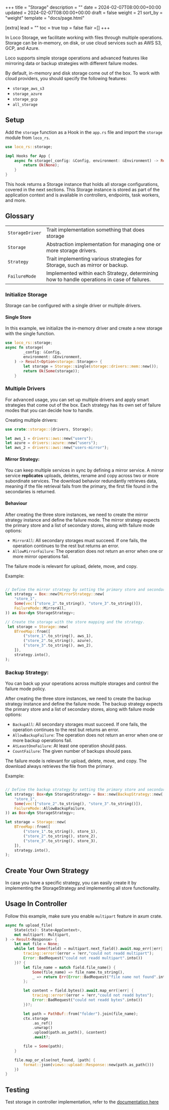 +++
title = "Storage"
description = ""
date = 2024-02-07T08:00:00+00:00
updated = 2024-02-07T08:00:00+00:00
draft = false
weight = 21
sort_by = "weight"
template = "docs/page.html"

[extra]
lead = ""
toc = true
top = false
flair =[]
+++

In Loco Storage, we facilitate working with files through multiple operations. Storage can be in-memory, on disk, or use cloud services such as AWS S3, GCP, and Azure.

Loco supports simple storage operations and advanced features like mirroring data or backup strategies with different failure modes.

By default, in-memory and disk storage come out of the box. To work with cloud providers, you should specify the following features:
- `storage_aws_s3`
- `storage_azure`
- `storage_gcp`
- `all_storage`

## Setup

Add the `storage` function as a Hook in the `app.rs` file and import the `storage` module from `loco_rs`.

```rust
use loco_rs::storage;

impl Hooks for App {
    async fn storage(_config: &Config, environment: &Environment) -> Result<Option<storage::Storage>> {
        return Ok(None);
    }
}
```

This hook returns a Storage instance that holds all storage configurations, covered in the next sections. This Storage instance is stored as part of the application context and is available in controllers, endpoints, task workers, and more.

## Glossary
|          |   |
| -        | - |
| `StorageDriver` | Trait implementation something that does storage  |
| `Storage`| Abstraction implementation for managing one or more storage drivers. |
| `Strategy`| Trait implementing various strategies for Storage, such as mirror or backup. |
| `FailureMode`| Implemented within each Strategy, determining how to handle operations in case of failures. |

### Initialize Storage

Storage can be configured with a single driver or multiple drivers.

#### Single Store

In this example, we initialize the in-memory driver and create a new storage with the single function.

```rust
use loco_rs::storage;
async fn storage(
        _config: &Config,
        environment: &Environment,
    ) -> Result<Option<storage::Storage>> {
        let storage = Storage::single(storage::drivers::mem::new());
        return Ok(Some(storage));
    }
```

### Multiple Drivers

For advanced usage, you can set up multiple drivers and apply smart strategies that come out of the box. Each strategy has its own set of failure modes that you can decide how to handle.

Creating multiple drivers:

```rust
use crate::storage::{drivers, Storage};

let aws_1 = drivers::aws::new("users");
let azure = drivers::azure::new("users");
let aws_2 = drivers::aws::new("users-mirror");
```

#### Mirror Strategy:
You can keep multiple services in sync by defining a mirror service. A mirror service **replicates** uploads, deletes, rename and copy across two or more subordinate services. The download behavior redundantly retrieves data, meaning if the file retrieval fails from the primary, the first file found in the secondaries is returned.

#### Behaviour

After creating the three store instances, we need to create the mirror strategy instance and define the failure mode. The mirror strategy expects the primary store and a list of secondary stores, along with failure mode options:
- `MirrorAll`: All secondary storages must succeed. If one fails, the operation continues to the rest but returns an error.
- `AllowMirrorFailure`: The operation does not return an error when one or more mirror operations fail.

The failure mode is relevant for upload, delete, move, and copy.

Example:
```rust

// Define the mirror strategy by setting the primary store and secondary stores by names.
let strategy = Box::new(MirrorStrategy::new(
    "store_1",
    Some(vec!["store_2".to_string(), "store_3".to_string()]),
    FailureMode::MirrorAll,
)) as Box<dyn StorageStrategy>;

// Create the storage with the store mapping and the strategy.
 let storage = Storage::new(
    BTreeMap::from([
        ("store_1".to_string(), aws_1),
        ("store_2".to_string(), azure),
        ("store_3".to_string(), aws_2),
    ]),
    strategy.into(),
);
```

### Backup Strategy:

You can back up your operations across multiple storages and control the failure mode policy.

After creating the three store instances, we need to create the backup strategy instance and define the failure mode. The backup strategy expects the primary store and a list of secondary stores, along with failure mode options:
- `BackupAll`: All secondary storages must succeed. If one fails, the operation continues to the rest but returns an error.
- `AllowBackupFailure`: The operation does not return an error when one or more backup operations fail.
- `AtLeastOneFailure`: At least one operation should pass.
- `CountFailure`: The given number of backups should pass.

The failure mode is relevant for upload, delete, move, and copy. The download always retrieves the file from the primary.

Example:
```rust

// Define the backup strategy by setting the primary store and secondary stores by names.
let strategy: Box<dyn StorageStrategy> = Box::new(BackupStrategy::new(
    "store_1",
    Some(vec!["store_2".to_string(), "store_3".to_string()]),
    FailureMode::AllowBackupFailure,
)) as Box<dyn StorageStrategy>;

let storage = Storage::new(
    BTreeMap::from([
        ("store_1".to_string(), store_1),
        ("store_2".to_string(), store_2),
        ("store_3".to_string(), store_3),
    ]),
    strategy.into(),
);
```

## Create Your Own Strategy

In case you have a specific strategy, you can easily create it by implementing the StorageStrategy and implementing all store functionality.

## Usage In Controller

Follow this example, make sure you enable `multipart` feature in axum crate.

```rust
async fn upload_file(
    State(ctx): State<AppContext>,
    mut multipart: Multipart,
) -> Result<Response> {
    let mut file = None;
    while let Some(field) = multipart.next_field().await.map_err(|err| {
        tracing::error!(error = ?err,"could not readd multipart");
        Error::BadRequest("could not readd multipart".into())
    })? {
        let file_name = match field.file_name() {
            Some(file_name) => file_name.to_string(),
            _ => return Err(Error::BadRequest("file name not found".into())),
        };

        let content = field.bytes().await.map_err(|err| {
            tracing::error!(error = ?err,"could not readd bytes");
            Error::BadRequest("could not readd bytes".into())
        })?;

        let path = PathBuf::from("folder").join(file_name);
        ctx.storage
            .as_ref()
            .unwrap()
            .upload(path.as_path(), &content)
            .await?;

        file = Some(path);
    }

    file.map_or_else(not_found, |path| {
        format::json(views::upload::Response::new(path.as_path()))
    })
}
```
## Testing

Test storage in controller implementation, refer to the [documentation here](@/docs/testing/storage.md)
